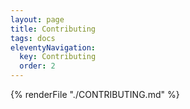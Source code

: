 ```yaml
---
layout: page
title: Contributing
tags: docs
eleventyNavigation:
  key: Contributing
  order: 2
---
```


{% renderFile "./CONTRIBUTING.md" %}
